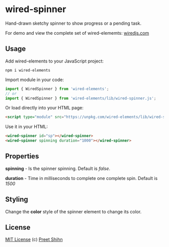 # wired-spinner
Hand-drawn sketchy spinner to show progress or a pending task.

For demo and view the complete set of wired-elememts: [wiredjs.com](http://wiredjs.com/)

## Usage

Add wired-elements to your JavaScript project:
```
npm i wired-elements
```

Import module in your code:

```javascript
import { WiredSpinner } from 'wired-elements';
// or
import { WiredSpinner } from 'wired-elements/lib/wired-spinner.js';
```

Or load directly into your HTML page:
```html
<script type="module" src="https://unpkg.com/wired-elements/lib/wired-spinner.js"></script>
```

Use it in your HTML:
```html
<wired-spinner id="sp"></wired-spinner>
<wired-spinner spinning duration="1000"></wired-spinner>
```

## Properties

**spinning** - Is the spinner spinning. Default is *false*.

**duration** - Time in milliseconds to complete one complete spin. Default is *1500*

## Styling

Change the **color** style of the spinner element to change its color. 

## License
[MIT License](https://github.com/rough-stuff/wired-elements/blob/master/LICENSE) (c) [Preet Shihn](https://twitter.com/preetster)